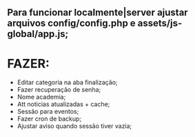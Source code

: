 ## Para funcionar localmente|server ajustar arquivos config/config.php e assets/js-global/app.js;


# FAZER:
- Editar categoria na aba finalização;
- Fazer recuperação de senha;
- Nome academia;
- Att noticias atualizadas + cache;
- Sessão para eventos;
- Fazer cron de backup;
- Ajustar aviso quando sessão tiver vazia;









